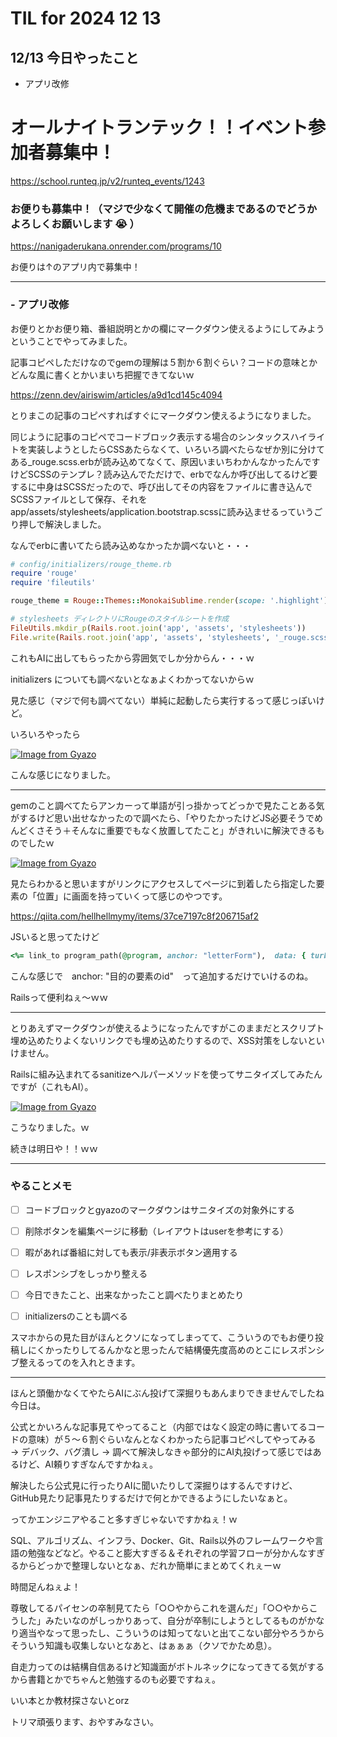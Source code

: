 # TIL for 2024 12 13

## 12/13 今日やったこと

- アプリ改修


# オールナイトランテック！！イベント参加者募集中！

https://school.runteq.jp/v2/runteq_events/1243


### お便りも募集中！（マジで少なくて開催の危機まであるのでどうかよろしくお願いします :sob: ）

https://nanigaderukana.onrender.com/programs/10

お便りは↑のアプリ内で募集中！


---

### - アプリ改修

お便りとかお便り箱、番組説明とかの欄にマークダウン使えるようにしてみようということでやってみました。

記事コピペしただけなのでgemの理解は５割か６割ぐらい？コードの意味とかどんな風に書くとかいまいち把握できてないｗ

https://zenn.dev/airiswim/articles/a9d1cd145c4094

とりまこの記事のコピペすればすぐにマークダウン使えるようになりました。

同じように記事のコピペでコードブロック表示する場合のシンタックスハイライトを実装しようとしたらCSSあたらなくて、いろいろ調べたらなぜか別に分けてある_rouge.scss.erbが読み込めてなくて、原因いまいちわかんなかったんですけどSCSSのテンプレ？読み込んでただけで、erbでなんか呼び出してるけど要するに中身はSCSSだったので、呼び出してその内容をファイルに書き込んでSCSSファイルとして保存、それをapp/assets/stylesheets/application.bootstrap.scssに読み込ませるっていうごり押しで解決しました。

なんでerbに書いてたら読み込めなかったか調べないと・・・

```ruby
# config/initializers/rouge_theme.rb
require 'rouge'
require 'fileutils'

rouge_theme = Rouge::Themes::MonokaiSublime.render(scope: '.highlight')

# stylesheets ディレクトリにRougeのスタイルシートを作成
FileUtils.mkdir_p(Rails.root.join('app', 'assets', 'stylesheets'))
File.write(Rails.root.join('app', 'assets', 'stylesheets', '_rouge.scss'), rouge_theme)
```

これもAIに出してもらったから雰囲気でしか分からん・・・ｗ

initializers についても調べないとなぁよくわかってないからｗ

見た感じ（マジで何も調べてない）単純に起動したら実行するって感じっぽいけど。

いろいろやったら

[![Image from Gyazo](https://i.gyazo.com/9c83c2e827f3347730b85b6c4d5f687c.png)](https://gyazo.com/9c83c2e827f3347730b85b6c4d5f687c)

こんな感じになりました。


---

gemのこと調べてたらアンカーって単語が引っ掛かってどっかで見たことある気がするけど思い出せなかったので調べたら、「やりたかったけどJS必要そうでめんどくさそう＋そんなに重要でもなく放置してたこと」がきれいに解決できるものでしたｗ

[![Image from Gyazo](https://i.gyazo.com/5d7e568cb58b25398988d76dc69783a8.gif)](https://gyazo.com/5d7e568cb58b25398988d76dc69783a8)

見たらわかると思いますがリンクにアクセスしてページに到着したら指定した要素の「位置」に画面を持っていくって感じのやつです。

https://qiita.com/hellhellmymy/items/37ce7197c8f206715af2

JSいると思ってたけど

```ruby
<%= link_to program_path(@program, anchor: "letterForm"),  data: { turbo: false } %>
```

こんな感じで　anchor: "目的の要素のid"　って追加するだけでいけるのね。

Railsって便利ねぇ～ｗｗ


---

とりあえずマークダウンが使えるようになったんですがこのままだとスクリプト埋め込めたりよくないリンクでも埋め込めたりするので、XSS対策をしないといけません。

Railsに組み込まれてるsanitizeヘルパーメソッドを使ってサニタイズしてみたんですが（これもAI）。

[![Image from Gyazo](https://i.gyazo.com/b7b09d7280207e1e87beaa4f14c443af.png)](https://gyazo.com/b7b09d7280207e1e87beaa4f14c443af)

こうなりました。ｗ

続きは明日や！！ｗｗ


---

### やることメモ

- [ ] コードブロックとgyazoのマークダウンはサニタイズの対象外にする

- [ ] 削除ボタンを編集ページに移動（レイアウトはuserを参考にする）

- [ ] 暇があれば番組に対しても表示/非表示ボタン適用する

- [ ] レスポンシブをしっかり整える

- [ ] 今日できたこと、出来なかったこと調べたりまとめたり

- [ ] initializersのことも調べる


スマホからの見た目がほんとクソになってしまってて、こういうのでもお便り投稿しにくかったりしてるんかなと思ったんで結構優先度高めのとこにレスポンシブ整えるってのを入れときます。


---

ほんと頭働かなくてやたらAIにぶん投げて深掘りもあんまりできませんでしたね今日は。

公式とかいろんな記事見てやってること（内部ではなく設定の時に書いてるコードの意味）が５～６割ぐらいなんとなくわかったら記事コピペしてやってみる → デバック、バグ潰し → 調べて解決しなきゃ部分的にAI丸投げって感じではあるけど、AI頼りすぎなんですかねぇ。

解決したら公式見に行ったりAIに聞いたりして深掘りはするんですけど、GitHub見たり記事見たりするだけで何とかできるようにしたいなぁと。

ってかエンジニアやること多すぎじゃないですかねぇ！ｗ

SQL、アルゴリズム、インフラ、Docker、Git、Rails以外のフレームワークや言語の勉強などなど。やること膨大すぎる＆それぞれの学習フローが分かんなすぎるからどっかで整理しないとなぁ、だれか簡単にまとめてくれぇーｗ

時間足んねぇよ！

尊敬してるパイセンの卒制見てたら「○○やからこれを選んだ」「○○やからこうした」みたいなのがしっかりあって、自分が卒制にしようとしてるものがかなり適当やなって思ったし、こういうのは知ってないと出てこない部分やろうからそういう知識も収集しないとなあと、はぁぁぁ（クソでかため息）。

自走力ってのは結構自信あるけど知識面がボトルネックになってきてる気がするから書籍とかでちゃんと勉強するのも必要ですねぇ。

いい本とか教材探さないとorz

トリマ頑張ります、おやすみなさい。
